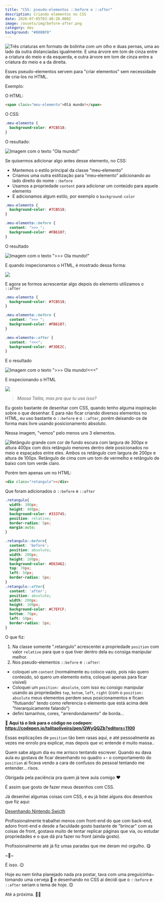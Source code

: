 ```yaml
---
title: "CSS: pseudo-elementos ::before e ::after"
description: Criando elementos no CSS
date: 2020-07-05T03:40:28.000Z
image: /assets/img/before-after.png
category: dev
background: "#008BF8"
---
```

![Três criaturas em formato de bolinha com um olho e duas pernas, uma ao lado da outra distanciadas igualmente. E uma árvore em tom de cinza entre a criatura do meio e da esquerda, e outra árvore em tom de cinza entre a criatura do meio e a da direita.](assets/img/before-after.png "Três criaturas em formato de bolinha com um olho e duas pernas, uma ao lado da outra distanciadas igualmente. E uma árvore em tom de cinza entre a criatura do meio e da esquerda, e outra árvore em tom de cinza entre a criatura do meio e a da direita.")

Esses pseudo-elementos servem para "criar elementos" sem necessidade de cria-los no HTML.

Exemplo:

O HTML:

```html
<span class="meu-elemento">Olá mundo!</span>
```

O CSS:

```css
.meu-elemento {
  background-color: #7CB518;
}
```

O resultado:

![Imagem com o texto "Ola mundo!"](assets/img/exemplo1-css.png "Imagem com o texto \"Ola mundo!\"")

Se quisermos adicionar algo antes desse elemento, no CSS:

* Mantemos o estilo principal da classe "meu-elemento"
* Criamos uma outra estilização para "meu-elemento" adicionando ao lado direito do nome `::before`
* Usamos a propriedade `content` para adicionar um conteúdo para aquele elemento
* E adicionamos algum estilo, por exemplo o `background-color`

```css
.meu-elemento {
  background-color: #7CB518;
}

.meu-elemento::before {
  content: ">>> ";
  background-color: #FB6107;
}
```

O resultado

![Imagem com o texto ">>> Ola mundo!"](assets/img/exemplo2-css.png "Imagem com o texto \">>> Ola mundo!\"")

E quando inspecionamos o HTML, é mostrado dessa forma:

![](assets/img/exemplo3-css.png)

E agora se formos acrescentar algo depois do elemento utilizamos o `::after`

```css
.meu-elemento {
  background-color: #7CB518;
}

.meu-elemento::before {
  content: ">>> ";
  background-color: #FB6107;
}

.meu-elemento::after {
  content: "<<<";
  background-color: #F3DE2C;
}
```

E o resultado

![Imagem com o texto ">>> Ola mundo!<<<"](assets/img/exemplo4-css.png "Imagem com o texto \">>> Ola mundo!<<<\"")

E inspecionando o HTML

![](assets/img/exemplo5-css.png)

> *Massa Talita, mas pra que tu usa isso?*

Eu gosto bastante de desenhar com CSS, quando tenho alguma inspiração sobre o que desenhar. E para não ficar criando diversos elementos no HTML, eu uso bastante o `::before` e o `::after`, porém deixando-os de forma mais livre usando posicionamento absoluto.

Nessa imagem, "vemos" pelo menos uns 3 elementos.

![Retângulo grande com cor de fundo escura com largura de 300px e altura 400px com dois retângulo menores dentro dele posicionados no meio e espaçados entre eles. Ambos os retângulo com largura de 200px e altura de 100px. Retângulo de cima com um tom de vermelho e retângulo de baixo com tom verde claro. ](assets/img/exemplo6-css.png "Retângulo grande com cor de fundo escura com largura de 300px e altura 400px com dois retângulo menores dentro dele posicionados no meio e espaçados entre eles. Ambos os retângulo com largura de 200px e altura de 100px. Retângulo de cima com um tom de vermelho e retângulo de baixo com tom verde claro. ")

Porém tem apenas um no HTML:

```html
<div class="retangulo"></div>
```

Que foram adicionados o `::before` e `::after`

```css
.retangulo{
  width: 300px;
  height: 400px;
  background-color: #333745;
  position: relative;
  border-radius: 5px;
  margin:auto;
}

.retangulo::before{
  content: 'before';
  position: absolute;
  width: 200px;
  height: 100px;
  background-color: #E63462;
  top: 70px;
  left: 50px;
  border-radius: 5px;
}
.retangulo::after{
  content: 'after';
  position: absolute;
  width: 200px;
  height: 100px;
  background-color: #C7EFCF;
  bottom: 70px;
  left: 50px;
  border-radius: 5px;
}
```

O que fiz:

1. Na classe somente ".retangulo" acrescentei a propriedade `position` com valor `relative` para que o que tiver dentro dela eu consiga manipular melhor.
2. Nos pseudo-elementos `::before` e `::after`:

* coloquei um `content` (normalmente eu coloco vazio, pois não quero conteúdo, só quero um elemento extra, coloquei apenas para ficar visível)
* Coloquei um `position: absolute`, com isso eu consigo manipular usando as propriedades `top`, `botom`, `left`, `right` (com o `position: absolute` meus elementos perdem seus posicionamentos e ficam "flutuando" tendo como referencia o elemento que está acima dele "hierarquicamente falando")
* defini tamanhos, cores, "arrendondamento" de borda...

🔗 **Aqui tá o link para o código no codepen:** [](https://codepen.io/talitaoliveira/pen/QWyQQZb?editors=1100)**<https://codepen.io/talitaoliveira/pen/QWyQQZb?editors=1100>**

Essas explicações de `position` tão bem rasas aqui, e até pessoalmente as vezes me enrolo pra explicar, mas depois que vc entende é muito massa..

Quem sabe algum dia eu me arrisco tentando escrever. Quando eu dava aula eu gostava de ficar desenhando no quadro +- o comportamento do `position` ai ficava vendo a cara de confusos do pessoal tentando me entender... risos.

Obrigada pela paciência pra quem já teve aula comigo ❤️

É assim que gosto de fazer meus desenhos com CSS.

Já desenhei algumas coisas com CSS, e eu já listei alguns dos desenhos que fiz aqui:

[Desenhando Nintendo Swicth](https://blog.talitaoliveira.com.br/desenhando-nintendo-swicth/)

Profissionalmente trabalhei menos com front-end do que com back-end, adoro front-end e desde a faculdade gosto bastante de "brincar" com as coisas de front, gostava muito de tentar replicar páginas que via, ou estudar propriedades e o que dá pra fazer no front (ainda gosto).

Profissionalmente até já fiz umas paradas que me deram mó orgulho. 😋

\~🌟\~

É isso. 😉

Hoje eu nem tinha planejado nada pra postar, tava com uma preguicinha~ tomando uma cerveja 🍺 e desenhando no CSS aí decidi que o `::before` e `::after` seriam o tema de hoje. 😊

Até a próxima. 🤙🏽